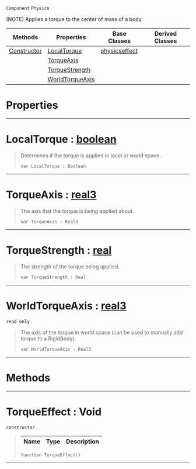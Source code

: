  `Component` `Physics`



(NOTE) Applies a torque to the center of mass of a body.

|Methods|Properties|Base Classes|Derived Classes|
|---|---|---|---|
|[ Constructor](https://github.com/ZilchEngine/ZilchDocs/blob/master/code_reference/class_reference/torqueeffect.markdown#torqueeffect-void)|[ LocalTorque](https://github.com/ZilchEngine/ZilchDocs/blob/master/code_reference/class_reference/torqueeffect.markdown#localtorque-zero-engine)|[physicseffect](https://github.com/ZilchEngine/ZilchDocs/blob/master/code_reference/class_reference/physicseffect.markdown)| |
| |[ TorqueAxis](https://github.com/ZilchEngine/ZilchDocs/blob/master/code_reference/class_reference/torqueeffect.markdown#torqueaxis-zero-engine-d)| | |
| |[ TorqueStrength](https://github.com/ZilchEngine/ZilchDocs/blob/master/code_reference/class_reference/torqueeffect.markdown#torquestrength-zero-engi)| | |
| |[ WorldTorqueAxis](https://github.com/ZilchEngine/ZilchDocs/blob/master/code_reference/class_reference/torqueeffect.markdown#worldtorqueaxis-zero-eng)| | |


 #  Properties


---  
 #  LocalTorque : [boolean](https://github.com/ZilchEngine/ZilchDocs/blob/master/code_reference/nada_base_types/boolean.markdown)

> Determines if the torque is applied in local or world space.
> ``` lang=cpp, name=Nada
> var LocalTorque : Boolean


---  
 #  TorqueAxis : [real3](https://github.com/ZilchEngine/ZilchDocs/blob/master/code_reference/nada_base_types/real3.markdown)

> The axis that the torque is being applied about.
> ``` lang=cpp, name=Nada
> var TorqueAxis : Real3


---  
 #  TorqueStrength : [real](https://github.com/ZilchEngine/ZilchDocs/blob/master/code_reference/nada_base_types/real.markdown)

> The strength of the torque being applied.
> ``` lang=cpp, name=Nada
> var TorqueStrength : Real


---  
 #  WorldTorqueAxis : [real3](https://github.com/ZilchEngine/ZilchDocs/blob/master/code_reference/nada_base_types/real3.markdown)

 `read-only`

> The axis of the torque in world space (can be used to manually add torque to a RigidBody).
> ``` lang=cpp, name=Nada
> var WorldTorqueAxis : Real3


---  
 #  Methods


---  
 #  TorqueEffect : Void

 `constructor`

> 
> |Name|Type|Description|
> |---|---|---|
> ``` lang=cpp, name=Nada
> function TorqueEffect()
> ``` 


---  
 

 